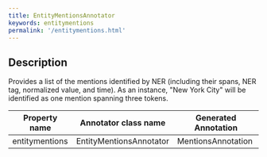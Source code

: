 ```yaml
---
title: EntityMentionsAnnotator 
keywords: entitymentions
permalink: '/entitymentions.html'
---
```


## Description

Provides a list of the mentions identified by NER (including their spans, NER tag, normalized value, and time). As an instance, "New York City" will be identified as one mention spanning three tokens.

| Property name | Annotator class name | Generated Annotation |
| --- | --- | --- |
| entitymentions | EntityMentionsAnnotator | MentionsAnnotation |
